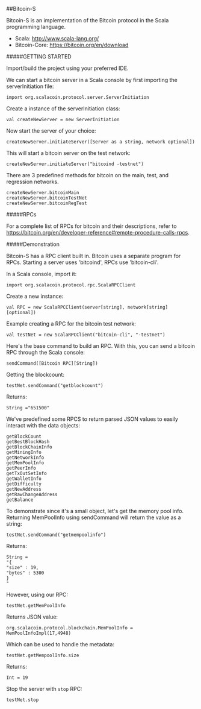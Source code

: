 ##Bitcoin-S 

Bitcoin-S is an implementation of the Bitcoin protocol in the Scala programming language. 

* Scala: http://www.scala-lang.org/
* Bitcoin-Core: https://bitcoin.org/en/download

#####GETTING STARTED

Import/build the project using your preferred IDE. 

We can start a bitcoin server in a Scala console by first importing the serverInitiation file:

    import org.scalacoin.protocol.server.ServerInitiation

Create a instance of the serverInitiation class: 

    val createNewServer = new ServerInitiation
  
Now start the server of your choice:

    createNewServer.initiateServer([Server as a string, network optional])

This will start a bitcoin server on the test network: 

    createNewServer.initiateServer("bitcoind -testnet")
  
There are 3 predefined methods for bitcoin on the main, test, and regression networks.
  
    createNewServer.bitcoinMain
    createNewServer.bitcoinTestNet
    createNewServer.bitcoinRegTest

#####RPCs
  
For a complete list of RPCs for bitcoin and their descriptions, refer to https://bitcoin.org/en/developer-reference#remote-procedure-calls-rpcs. 

#####Demonstration

Bitcoin-S has a RPC client built in. Bitcoin uses a separate program for RPCs. Starting a server uses 'bitcoind', RPCs use 'bitcoin-cli'. 

In a Scala console, import it:

    import org.scalacoin.protocol.rpc.ScalaRPCClient

Create a new instance:

    val RPC = new ScalaRPCClient(server[string], network[string][optional])

Example creating a RPC for the bitcoin test network:

    val testNet = new ScalaRPCClient("bitcoin-cli", "-testnet")

Here's the base command to build an RPC. With this, you can send a bitcoin RPC through the Scala console:

    sendCommand([Bitcoin RPC][String])

Getting the blockcount:

    testNet.sendCommand("getblockcount")
Returns: 

    String ="651500"

We've predefined some RPCS to return parsed JSON values to easily interact with the data objects:

    getBlockCount
    getBestBlockHash
    getBlockChainInfo
    getMiningInfo
    getNetworkInfo
    getMemPoolInfo
    getPeerInfo
    getTxOutSetInfo
    getWalletInfo
    getDifficulty
    getNewAddress
    getRawChangeAddress
    getBalance

To demonstrate since it's a small object, let's get the memory pool info. Returning MemPoolInfo using sendCommand will return the value as a string:

    testNet.sendCommand("getmempoolinfo")
Returns:

    String =
    "{
    "size" : 19,
    "bytes" : 5300
    }
    "

However, using our RPC:

    testNet.getMemPoolInfo
Returns JSON value:

    org.scalacoin.protocol.blockchain.MemPoolInfo = MemPoolInfoImpl(17,4948)
Which can be used to handle the metadata:

    testNet.getMempoolInfo.size 
Returns:

    Int = 19

Stop the server with `stop` RPC:

    testNet.stop
